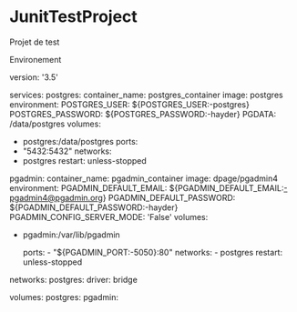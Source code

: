 # JunitTestProject
Projet de test

Environement

version: '3.5'

services:
postgres:
container_name: postgres_container
image: postgres
environment:
POSTGRES_USER: ${POSTGRES_USER:-postgres}
POSTGRES_PASSWORD: ${POSTGRES_PASSWORD:-hayder}
PGDATA: /data/postgres
volumes:
- postgres:/data/postgres
ports:
- "5432:5432"
networks:
- postgres
restart: unless-stopped

pgadmin:
container_name: pgadmin_container
image: dpage/pgadmin4
environment:
PGADMIN_DEFAULT_EMAIL: ${PGADMIN_DEFAULT_EMAIL:-pgadmin4@pgadmin.org}
PGADMIN_DEFAULT_PASSWORD: ${PGADMIN_DEFAULT_PASSWORD:-hayder}
PGADMIN_CONFIG_SERVER_MODE: 'False'
volumes:
- pgadmin:/var/lib/pgadmin

    ports:
      - "${PGADMIN_PORT:-5050}:80"
    networks:
      - postgres
    restart: unless-stopped

networks:
postgres:
driver: bridge

volumes:
postgres:
pgadmin:
